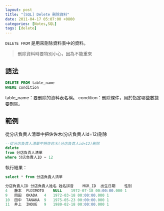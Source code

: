 ```yaml
---
layout: post
title: "[SQL] Delete 刪除資料"
date: 2011-04-17 05:07:00 +0800
categories: [Notes,SQL]
tags: [delete]
---
```


`DELETE FROM` 是用來刪除資料表中的資料。        

> 刪除資料時要特別小心，因為不能重來

## 語法

```sql
DELETE FROM table_name
WHERE condition
```

table_name：要删除的資料表名稱。
condition：刪除條件，用於指定哪些數據要刪除。

## 範例

從分店負責人清單中把佐佐木(分店負責人id=12)刪除
```sql
--從分店負責人清單中把佐佐木(分店負責人id=12)刪除
delete  
from 分店負責人清單 
where 分店負責人ID = 12
```

執行結果：

```sql
select * from 分店負責人清單

分店負責人ID	分店負責人姓名	姓名拼音	MGR_ID	出生日期	性別
4	藤本	FUJIMOTO	NULL	1972-07-18 00:00:00.000	1
9	岡田	OKADA	4	1972-03-18 00:00:00.000	1
10	田中	TANAKA	9	1975-05-23 00:00:00.000	1
11	井上	INOUE	9	1980-02-18 00:00:00.000	1
```